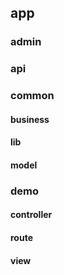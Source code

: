 ##                                                                                                                                                                                                                                                                                                                                                                                                                                                                                                                                                                                                                                                                                                                                                                                                                                                                                                                                                                                                                                                                                                                                                                                                                                                                                                                                                                                                                                                                                                                                                                                                                                                                                                                                                                                                                                                                                                                      app

### 	admin

### 	api

### 	common

#### 		business

#### 		lib

#### 		model

### 	demo

#### 		controller

#### 		route

#### 		view

